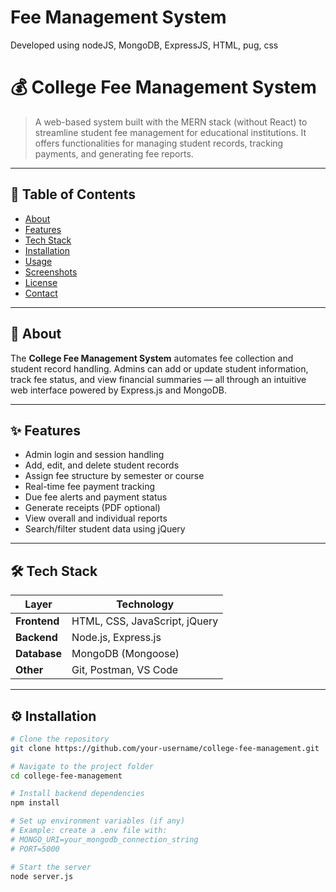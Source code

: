 # Fee Management System
Developed using nodeJS, MongoDB, ExpressJS, HTML, pug, css
# 💰 College Fee Management System

> A web-based system built with the MERN stack (without React) to streamline student fee management for educational institutions. It offers functionalities for managing student records, tracking payments, and generating fee reports.

---

## 📌 Table of Contents

- [About](#about)
- [Features](#features)
- [Tech Stack](#tech-stack)
- [Installation](#installation)
- [Usage](#usage)
- [Screenshots](#screenshots)
- [License](#license)
- [Contact](#contact)

---

## 📖 About

The **College Fee Management System** automates fee collection and student record handling. Admins can add or update student information, track fee status, and view financial summaries — all through an intuitive web interface powered by Express.js and MongoDB.

---

## ✨ Features

- Admin login and session handling
- Add, edit, and delete student records
- Assign fee structure by semester or course
- Real-time fee payment tracking
- Due fee alerts and payment status
- Generate receipts (PDF optional)
- View overall and individual reports
- Search/filter student data using jQuery

---

## 🛠️ Tech Stack

| Layer       | Technology             |
|-------------|------------------------|
| **Frontend**| HTML, CSS, JavaScript, jQuery |
| **Backend** | Node.js, Express.js     |
| **Database**| MongoDB (Mongoose)      |
| **Other**   | Git, Postman, VS Code   |

---

## ⚙️ Installation

```bash
# Clone the repository
git clone https://github.com/your-username/college-fee-management.git

# Navigate to the project folder
cd college-fee-management

# Install backend dependencies
npm install

# Set up environment variables (if any)
# Example: create a .env file with:
# MONGO_URI=your_mongodb_connection_string
# PORT=5000

# Start the server
node server.js

